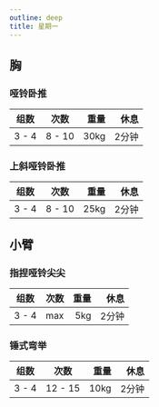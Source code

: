 ```yaml
---
outline: deep
title: 星期一
---
```


## 胸

### 哑铃卧推

| 组数  |  次数  | 重量 |  休息 |
| ----- | :----: | ---: | ----: |
| 3 - 4 | 8 - 10 | 30kg | 2分钟 |

### 上斜哑铃卧推

| 组数  |  次数  | 重量 |  休息 |
| ----- | :----: | ---: | ----: |
| 3 - 4 | 8 - 10 | 25kg | 2分钟 |

## 小臂

### 指捏哑铃尖尖

| 组数  | 次数  | 重量 |  休息 |
| ----- | :---: | ---: | ----: |
| 3 - 4 |  max  |  5kg | 2分钟 |

### 锤式弯举

| 组数  |  次数   | 重量 |  休息 |
| ----- | :-----: | ---: | ----: |
| 3 - 4 | 12 - 15 | 10kg | 2分钟 |
